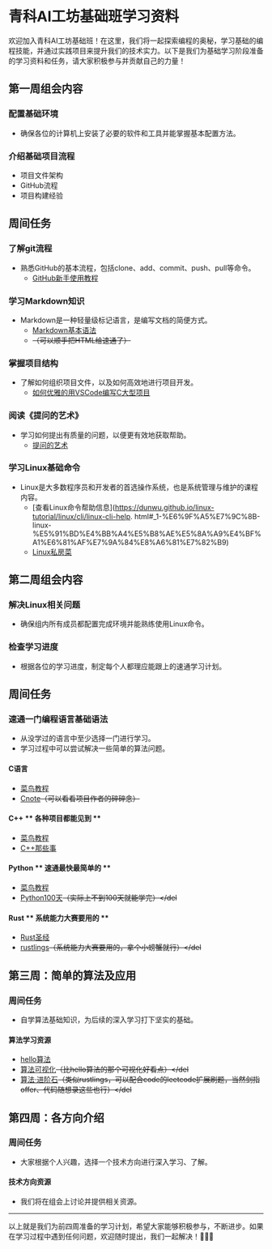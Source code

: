 # 青科AI工坊基础班学习资料

欢迎加入青科AI工坊基础班！在这里，我们将一起探索编程的奥秘，学习基础的编程技能，并通过实践项目来提升我们的技术实力。以下是我们为基础学习阶段准备的学习资料和任务，请大家积极参与并贡献自己的力量！

## 第一周组会内容

### 配置基础环境
- 确保各位的计算机上安装了必要的软件和工具并能掌握基本配置方法。

### 介绍基础项目流程
- 项目文件架构
- GitHub流程
- 项目构建经验

## 周间任务

### 了解git流程
- 熟悉GitHub的基本流程，包括clone、add、commit、push、pull等命令。
  - [GitHub新手使用教程](https://blog.csdn.net/STCNXPARM/article/details/105754653)

### 学习Markdown知识
- Markdown是一种轻量级标记语言，是编写文档的简便方式。
  - [Markdown基本语法](https://markdown.com.cn/basic-syntax/)
  - <del>（可以顺手把HTML给速通了）</del>

### 掌握项目结构
- 了解如何组织项目文件，以及如何高效地进行项目开发。
  - [如何优雅的用VSCode编写C大型项目](https://docs.pingcode.com/ask/272978.html)

### 阅读《提问的艺术》
- 学习如何提出有质量的问题，以便更有效地获取帮助。
  - [提问的艺术](https://github.com/ryanhanwu/How-To-Ask-Questions-The-Smart-Way/blob/main/README-zh_CN.md)

### 学习Linux基础命令
- Linux是大多数程序员和开发者的首选操作系统，也是系统管理与维护的课程内容。
  - [查看Linux命令帮助信息](https://dunwu.github.io/linux-tutorial/linux/cli/linux-cli-help. html#_1-%E6%9F%A5%E7%9C%8B-linux-%E5%91%BD%E4%BB%A4%E5%B8%AE%E5%8A%A9%E4%BF%A1%E6%81%AF%E7%9A%84%E8%A6%81%E7%82%B9)
  - [Linux私房菜](https://zq99299.github.io/linux-tutorial/tutorial-basis/#%E5%86%85%E5%AE%B9%E5%AF%BC%E8%88%AA)

## 第二周组会内容

### 解决Linux相关问题
- 确保组内所有成员都配置完成环境并能熟练使用Linux命令。

### 检查学习进度
- 根据各位的学习进度，制定每个人都理应能跟上的速通学习计划。

## 周间任务

### 速通一门编程语言基础语法
- 从没学过的语言中至少选择一门进行学习。
- 学习过程中可以尝试解决一些简单的算法问题。

#### C语言
- [菜鸟教程](https://www.runoob.com/cprogramming/c-tutorial.html)
- [Cnote](https://github.com/coderit666/CNote)<del>（可以看看项目作者的碎碎念）</del>


#### C++ ** 各种项目都能见到 **
- [菜鸟教程](https://www.runoob.com/cplusplus/cpp-tutorial.html)
- [C++那些事](https://github.com/Light-City/CPlusPlusThings)

#### Python ** 速通最快最简单的 **
- [菜鸟教程](https://www.runoob.com/python3/python3-tutorial.html)
- [Python100天](https://github.com/jackfrued/Python-100-Days)<del>（实际上不到100天就能学完）</del

#### Rust ** 系统能力大赛要用的 **
- [Rust圣经](https://course.rs/about-book.html)
- [rustlings](https://github.com/rust-lang/rustlings)<del>（系统能力大赛要用的，拿个小螃蟹就行）</del

## 第三周：简单的算法及应用

### 周间任务
- 自学算法基础知识，为后续的深入学习打下坚实的基础。

#### 算法学习资源
- [hello算法](https://www.hello-algo.com/)
- [算法可视化](https://algorithm-visualizer.org/)<del>（比hello算法的那个可视化好看点）</del
- [算法·进阶石](https://github.com/acm-clan/algorithm-stone)<del>（类似rustlings，可以配合code的leetcode扩展刷题，当然剑指offer、代码随想录这些也行）</del

## 第四周：各方向介绍

### 周间任务
- 大家根据个人兴趣，选择一个技术方向进行深入学习、了解。

#### 技术方向资源
- 我们将在组会上讨论并提供相关资源。

---

以上就是我们为前四周准备的学习计划，希望大家能够积极参与，不断进步。如果在学习过程中遇到任何问题，欢迎随时提出，我们一起解决！🚀🚀🚀
